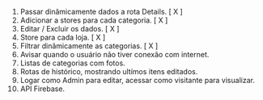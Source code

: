 1. Passar dinâmicamente dados a rota Details. [ X ]
2. Adicionar a stores para cada categoria. [ X ]
3. Editar / Excluir os dados. [ X ]
4. Store para cada loja. [ X ]
5. Filtrar dinâmicamente as categorias. [ X ]
6. Avisar quando o usuário não tiver conexão com internet.
7. Listas de categorias com fotos.
8. Rotas de histórico, mostrando ultímos itens editados.
9. Logar como Admin para editar, acessar como visitante para visualizar.
10. API Firebase.